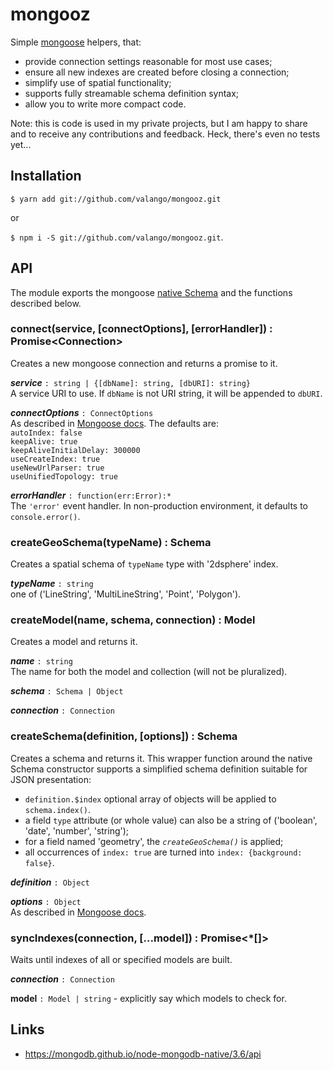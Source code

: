 # mongooz
Simple [mongoose](https://mongoosejs.com) helpers, that:
   * provide connection settings reasonable for most use cases;
   * ensure all new indexes are created before closing a connection;
   * simplify use of spatial functionality;
   * supports fully streamable schema definition syntax;
   * allow you to write more compact code.

Note: this is code is used in my private projects, but I am happy to share and
to receive any contributions and feedback. Heck, there's even no tests yet...

## Installation

`$ yarn add git://github.com/valango/mongooz.git`

or

`$ npm i -S git://github.com/valango/mongooz.git`.

## API
The module exports the mongoose [native Schema](https://mongoosejs.com/docs/api/schema.html)
and the functions described below.

### connect(service, [connectOptions], [errorHandler]) : Promise\<Connection\>
Creates a new mongoose connection and returns a promise to it.

**_service_** `: string | {[dbName]: string, [dbURI]: string}` <br>
A service URI to use.
If `dbName` is not URI string, it will be appended to `dbURI`.

**_connectOptions_** `: ConnectOptions` <br>
As described in [Mongoose docs](https://mongoosejs.com/docs/api/mongoose.html#mongoose_Mongoose-createConnection).
The defaults are: <br>
`autoIndex: false` <br>
`keepAlive: true` <br>
`keepAliveInitialDelay: 300000` <br>
`useCreateIndex: true` <br>
`useNewUrlParser: true` <br>
`useUnifiedTopology: true`

**_errorHandler_** `: function(err:Error):*` <br>
The `'error'` event handler. In non-production environment, it defaults
to `console.error()`.

### createGeoSchema(typeName) : Schema
Creates a spatial schema of `typeName` type with '2dsphere' index.

**_typeName_** `: string`<br>
one of ('LineString', 'MultiLineString', 'Point', 'Polygon').

### createModel(name, schema, connection) : Model
Creates a model and returns it.

**_name_** `: string` <br>
The name for both the model and collection (will not be pluralized).

**_schema_** `: Schema | Object`

**_connection_** `: Connection`

### createSchema(definition, [options]) : Schema
Creates a schema and returns it. This wrapper function around the native Schema constructor supports
a simplified schema definition suitable for JSON presentation:
   * `definition.$index` optional array of objects will be applied to `schema.index()`.
   * a field `type` attribute (or whole value) can also be a string of ('boolean', 'date', 'number', 'string');
   * for a field named 'geometry', the _`createGeoSchema()`_ is applied;
   * all occurrences of `index: true` are turned into `index: {background: false}`.

**_definition_** `: Object`

**_options_** `: Object` <br>
As described in [Mongoose docs](https://mongoosejs.com/docs/api/schema.html#schema_Schema).

### syncIndexes(connection, [...model]) : Promise\<*[]>
Waits until indexes of all or specified models are built.

**_connection_** `: Connection`

**model** `: Model | string` - explicitly say which models to check for.

## Links

* https://mongodb.github.io/node-mongodb-native/3.6/api
